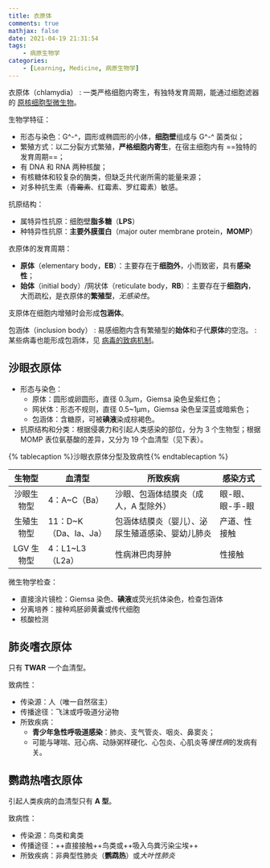 ```yaml
---
title: 衣原体
comments: true
mathjax: false
date: 2021-04-19 21:31:54
tags:
    - 病原生物学
categories:
    - [Learning, Medicine, 病原生物学]
---
```


衣原体（chlamydia）
: 一类严格细胞内寄生，有独特发育周期，能通过细胞滤器的 <a href="{% post_path 病原生物学 %}?highlight=原核细胞型微生物#微生物">原核细胞型微生物</a>。

<!-- more -->

生物学特征：
- 形态与染色：G^-^，圆形或椭圆形的小体，**细胞壁**组成与 G^-^ 菌类似；
- 繁殖方式：以二分裂方式繁殖，**严格细胞内寄生**，在宿主细胞内有 ==独特的发育周期==；
- 有 DNA 和 RNA 两种核酸；
- 有核糖体和较复杂的酶类，但缺乏共代谢所需的能量来源；
- 对多种抗生素（~~青霉素~~、红霉素、罗红霉素）敏感。

抗原结构：
- 属特异性抗原：细胞壁**脂多糖**（**LPS**）
- 种特异性抗原：**主要外膜蛋白**（major outer membrane protein，**MOMP**）

衣原体的发育周期：
- **原体**（elementary body，**EB**）：主要存在于**细胞外**，小而致密，具有**感染性**；
- **始体**（initial body）/网状体（reticulate body，**RB**）：主要存在于**细胞内**，大而疏松，是衣原体的**繁殖型**，*无感染性*。

支原体在细胞内增殖时会形成**包涵体**。

包涵体（inclusion body）
: 易感细胞内含有繁殖型的**始体**和子代**原体**的空泡。
: 某些病毒也能形成包涵体，见 <a href="{% post_path 病毒的感染与抗病毒免疫 %}#病毒的致病机制">病毒的致病机制</a>。

## 沙眼衣原体

- 形态与染色：
    - 原体：圆形或卵圆形，直径 0.3μm，Giemsa 染色呈紫红色；
    - 网状体：形态不规则，直径 0.5\~1μm，Giemsa 染色呈深蓝或暗紫色；
    - 包涵体：含糖原，可被**碘液**染成棕褐色。
- 抗原结构和分类：根据侵袭力和引起人类感染的部位，分为 3 个生物型；根据 MOMP 表位氨基酸的差异，又分为 19 个血清型（见下表）。

{% tablecaption %}沙眼衣原体分型及致病性{% endtablecaption %}

|   生物型   | 血清型                 | 所致疾病                                         | 感染方式        |
|:----------:|------------------------|--------------------------------------------------|-----------------|
| 沙眼生物型 | 4：Α\~C（Ba）           | 沙眼、包涵体结膜炎（成人，A 型除外）             | 眼-眼、眼-手-眼 |
| 生殖生物型 | 11：D\~K（Da、Ia、Ja）  | 包涵体结膜炎（婴儿）、泌尿生殖道感染、婴幼儿肺炎 | 产道、性接触    |
| LGV 生物型 | 4：L1\~L3（L2a）        | 性病淋巴肉芽肿                                   | 性接触          |

微生物学检查：
- 直接涂片镜检：Giemsa 染色、**碘液**或荧光抗体染色，检查包涵体
- 分离培养：接种鸡胚卵黄囊或传代细胞
- 核酸检测

## 肺炎嗜衣原体

只有 **TWAR** 一个血清型。

致病性：
- 传染源：人（唯一自然宿主）
- 传播途径：飞沫或呼吸道分泌物
- 所致疾病：
    - **青少年急性呼吸道感染**：肺炎、支气管炎、咽炎、鼻窦炎；
    - 可能与哮喘、冠心病、动脉粥样硬化、心包炎、心肌炎等*慢性病*的发病有关。

## 鹦鹉热嗜衣原体

引起人类疾病的血清型只有 **A 型**。

致病性：
- 传染源：鸟类和禽类
- 传播途径：++直接接触++鸟类或++吸入鸟粪污染尘埃++
- 所致疾病：非典型性肺炎（**鹦鹉热**）或*大叶性肺炎*

